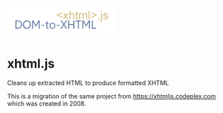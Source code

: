 ![DOM-to-XHTML](https://raw.githubusercontent.com/stimpy77/xhtml.js/master/dom-to-xhtml.png "xhtml.js DOM-to-XHTML")

xhtml.js
========

Cleans up extracted HTML to produce formatted XHTML

This is a migration of the same project from https://xhtmljs.codeplex.com which was created in 2008.
